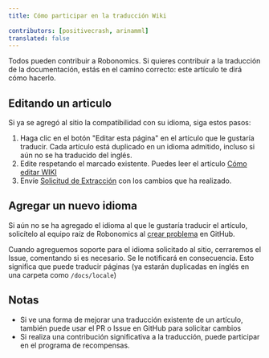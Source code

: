 ```yaml
---
title: Cómo participar en la traducción Wiki 
 
contributors: [positivecrash, arinamml]
translated: false
---
```


Todos pueden contribuir a Robonomics. Si quieres contribuir a la traducción de la documentación, estás en el camino correcto: este artículo te dirá cómo hacerlo.

## Editando un articulo

Si ya se agregó al sitio la compatibilidad con su idioma, siga estos pasos:

1. Haga clic en el botón "Editar esta página" en el artículo que le gustaría traducir. Cada artículo está duplicado en un idioma admitido, incluso si aún no se ha traducido del inglés.
2. Edite respetando el marcado existente. Puedes leer el artículo [Cómo editar WIKI](/docs/edit-wiki)
3. Envíe [Solicitud de Extracción](https://docs.github.com/github/collaborating-with-issues-and-pull-requests/creating-a-pull-request) con los cambios que ha realizado.

## Agregar un nuevo idioma

Si aún no se ha agregado el idioma al que le gustaría traducir el artículo, solicítelo al equipo raíz de Robonomics al [crear problema](https://docs.github.com/desktop/contributing-and-collaborating-using-github-desktop/creating-an-issue-or-pull-request) en GitHub.

Cuando agreguemos soporte para el idioma solicitado al sitio, cerraremos el Issue, comentando si es necesario. Se le notificará en consecuencia. Esto significa que puede traducir páginas (ya estarán duplicadas en inglés en una carpeta como `/docs/locale`)

## Notas
* Si ve una forma de mejorar una traducción existente de un artículo, también puede usar el PR o Issue en GitHub para solicitar cambios
* Si realiza una contribución significativa a la traducción, puede participar en el programa de recompensas.
